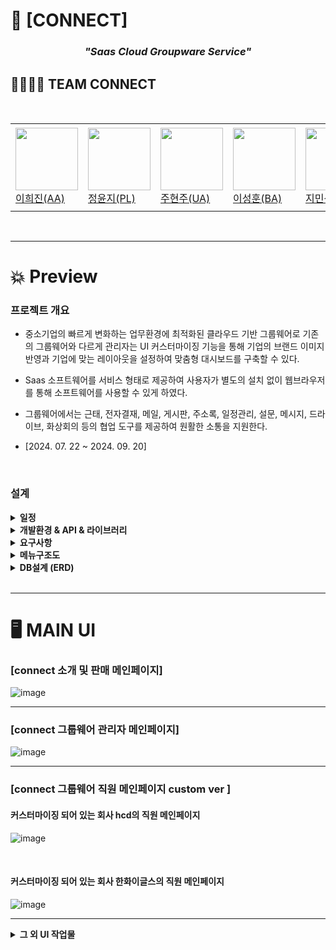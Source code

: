 # 👥 [CONNECT]
<h3 align="center"><i>"Saas Cloud Groupware Service"</i></h3>



## 👨‍👨‍👦‍👦 TEAM CONNECT
<br>
<table>
  <tr height="140px">
    <td width="130px">
      <a href="https://github.com/h2j1n"><img height="100px" width="100px" src="https://avatars.githubusercontent.com/u/91781322?v=4"></a>
      <br>
      <a href="https://github.com/h2j1n">이희진(AA)</a>
    </td>
     <td width="130px">
      <a href="https://github.com/joy24219"><img height="100px" width="100px" src="https://avatars.githubusercontent.com/u/160553266?v=4"></a>
      <br>
      <a href="https://github.com/joy24219">정윤지(PL)</a>
    </td>
    <td width="130px">
      <a href="https://github.com/ZUZU016"><img height="100px" width="100px" src="https://avatars.githubusercontent.com/u/181034416?v=4"></a>
      <br>
      <a href="https://github.com/ZUZU016">주현주(UA)</a>
    </td>
     <td width="130px">
      <a href="https://github.com/h2j1n"><img height="100px" width="100px" src="https://github.com/user-attachments/assets/d54985ee-8eeb-48a1-8788-849c78dc2657"></a>
      <br>
      <a href="https://github.com/h2j1n">이성훈(BA)</a>
    </td>
    <td width="130px">
      <a href="https://github.com/wlalstjd1321"><img height="100px" width="100px" src="https://github.com/user-attachments/assets/d54985ee-8eeb-48a1-8788-849c78dc2657"></a>
      <br>
      <a href="https://github.com/wlalstjd1321">지민성(AA)</a>
    </td>
    <td width="130px">
      <a href="#"><img height="100px" width="100px" src="https://github.com/user-attachments/assets/d54985ee-8eeb-48a1-8788-849c78dc2657"></a>
      <br>
      <a href="#">황혜원(DA)</a>
    </td>
    <td width="130px">
      <a href="#"><img height="100px" width="100px" src="https://github.com/user-attachments/assets/d54985ee-8eeb-48a1-8788-849c78dc2657"></a>
      <br>
      <a href="#">장현재(TA)</a>
    </td>
    
  </tr>
</table>
<br>

---

# 💥 Preview

### 프로젝트 개요
- 중소기업의 빠르게 변화하는 업무환경에 최적화된 클라우드 기반 그룹웨어로 기존의 그룹웨어와 다르게 관리자는 UI 커스터마이징 기능을 통해 기업의 브랜드 이미지 반영과 기업에 맞는 레이아웃을 설정하여 맞춤형 대시보드를 구축할 수 있다.

- Saas 소프트웨어를 서비스 형태로 제공하여 사용자가 별도의 설치 없이 웹브라우저를 통해 소프트웨어를 사용할 수 있게 하였다.

- 그룹웨어에서는 근태, 전자결재, 메일, 게시판, 주소록, 일정관리, 설문, 메시지, 드라이브, 화상회의 등의 협업 도구를 제공하여 원활한 소통을 지원한다.<br>

- [2024. 07. 22 ~ 2024. 09. 20]

<br>

### 설계
<details>
  <summary><strong>일정</strong></summary>
  
  ![image](https://github.com/user-attachments/assets/c01bc3f7-92f2-422a-88a9-3185e495b05e)
  
</details>

<details>
  <summary><strong>개발환경 & API & 라이브러리</strong></summary>
  
   ![image](https://github.com/user-attachments/assets/9b0d6aa4-8be4-4fe4-9ac8-eef8d3695f0f)

   ![image](https://github.com/user-attachments/assets/08dad806-fad3-4035-a53d-fcfa4749abf6)
   
</details>

<details>
  <summary><strong>요구사항</strong></summary>
  
  ![image](https://github.com/user-attachments/assets/fb1a49b4-56db-4d38-862b-728e078b1042)

</details>

<details>
  <summary><strong>메뉴구조도</strong></summary>
  
  ![gittttttt (1)](https://github.com/user-attachments/assets/fbe19b6f-4f2c-4759-8026-f16db0cc931b)

</details>

<details>
  <summary><strong>DB설계 (ERD)</strong></summary>
  
  ![image](https://github.com/user-attachments/assets/ed8f652f-ec27-41c2-b850-aef0ee54e770)

</details>

<br>

---

# 🖥 MAIN UI

<h3> [connect 소개 및 판매 메인페이지] </h3>

![image](https://github.com/user-attachments/assets/b882ab69-4289-4b1f-9b61-670cc44cf216)

---
<h3>[connect 그룹웨어 관리자 메인페이지]</h3>

![image](https://github.com/user-attachments/assets/decb603e-e75a-4605-83f6-3bb3033dd8e7)

---
<h3>[connect 그룹웨어 직원 메인페이지 custom ver ] </h3>

<h4> 커스터마이징 되어 있는 회사 hcd의 직원 메인페이지 </h4>

![image](https://github.com/user-attachments/assets/b1560756-9b9e-4275-8a93-44602e361ee0)

<br>


<h4> 커스터마이징 되어 있는 회사 한화이글스의 직원 메인페이지 </h4>

![image](https://github.com/user-attachments/assets/01b52421-c087-4278-844d-17fb3d8e2032)

---
<details>
  <summary><strong>그 외 UI 작업물</strong></summary>

  <h5>기업 수정</h5>
  
  ![image](https://github.com/user-attachments/assets/35dde529-2c8d-4be7-a0d4-dd8efbec3b13)

  <h5>내정보 수정</h5>
  
  ![image](https://github.com/user-attachments/assets/2b832aa9-6741-4a45-a79d-3fce5cf354f3)

  <h5>주소록</h5>
  
  ![image](https://github.com/user-attachments/assets/cc61b5fa-327b-4f1c-a29a-1ed95c4aecfd)

 <h5>화상회의</h5>
  
  ![image](https://github.com/user-attachments/assets/32033fca-5c66-42ee-abde-a64f8b18eeb4)

  <h5>실시간 알림</h5>
  
  ![image](https://github.com/user-attachments/assets/0a2584f3-2dba-4234-9277-33ed46336c0f)

</details>





